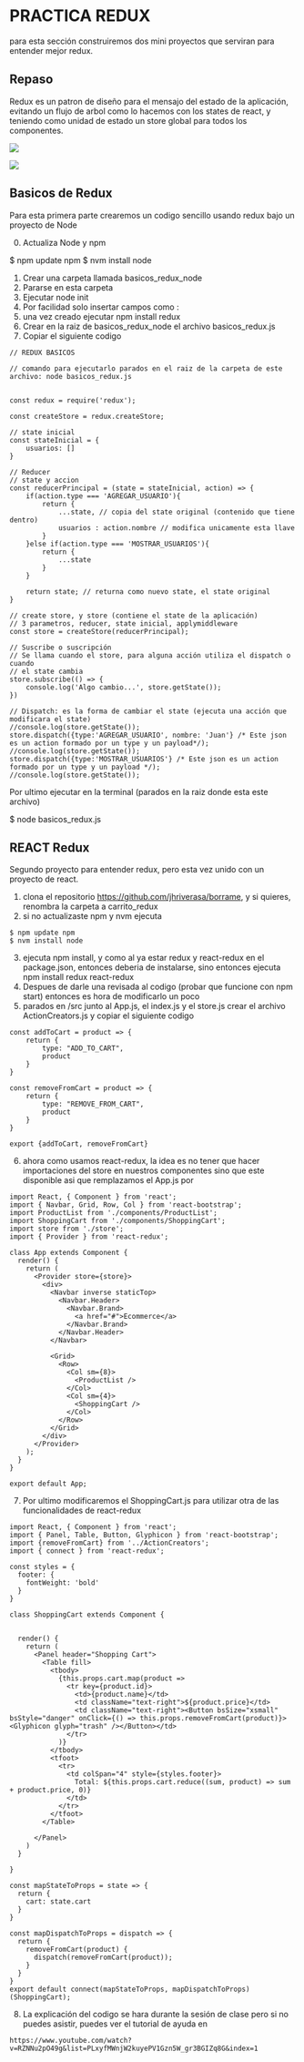 # PRACTICA REDUX 

para esta sección construiremos dos mini proyectos que serviran para entender mejor redux.

## Repaso
Redux es un patron de diseño para el mensajo del estado de la aplicación, evitando un flujo de arbol como lo hacemos con los states de react, y teniendo como unidad de estado un store global para todos los componentes.

![](https://github.com/daandradec/redux_ingsoft_II/blob/master/ideas_principales.png)

![](https://github.com/daandradec/redux_ingsoft_II/blob/master/terminologia.png)

## Basicos de Redux

Para esta primera parte crearemos un codigo sencillo usando redux bajo un proyecto de Node

0. Actualiza Node y npm

$ npm update npm
$ nvm install node

1. Crear una carpeta llamada basicos_redux_node
2. Pararse en esta carpeta
3. Ejecutar node init
4. Por facilidad solo insertar campos como : 
5. una vez creado ejecutar npm install redux
6. Crear en la raiz de basicos_redux_node el archivo basicos_redux.js
7. Copiar el siguiente codigo


```
// REDUX BASICOS

// comando para ejecutarlo parados en el raiz de la carpeta de este archivo: node basicos_redux.js


const redux = require('redux');

const createStore = redux.createStore;

// state inicial
const stateInicial = {
    usuarios: []
}

// Reducer
// state y accion
const reducerPrincipal = (state = stateInicial, action) => {
    if(action.type === 'AGREGAR_USUARIO'){
        return {
            ...state, // copia del state original (contenido que tiene dentro)
            usuarios : action.nombre // modifica unicamente esta llave
        }
    }else if(action.type === 'MOSTRAR_USUARIOS'){
        return {
            ...state
        }
    }

    return state; // returna como nuevo state, el state original
}

// create store, y store (contiene el state de la aplicación)
// 3 parametros, reducer, state inicial, applymiddleware
const store = createStore(reducerPrincipal);

// Suscribe o suscripción
// Se llama cuando el store, para alguna acción utiliza el dispatch o cuando
// el state cambia
store.subscribe(() => {
    console.log('Algo cambio...', store.getState());
})

// Dispatch: es la forma de cambiar el state (ejecuta una acción que modificara el state)
//console.log(store.getState());
store.dispatch({type:'AGREGAR_USUARIO', nombre: 'Juan'} /* Este json es un action formado por un type y un payload*/);
//console.log(store.getState());
store.dispatch({type:'MOSTRAR_USUARIOS'} /* Este json es un action formado por un type y un payload */);
//console.log(store.getState());
```

Por ultimo ejecutar en la terminal (parados en la raiz donde esta este archivo)

$ node basicos_redux.js

## REACT Redux

Segundo proyecto para entender redux, pero esta vez unido con un proyecto de react.

1. clona el repositorio https://github.com/jhriverasa/borrame, y si quieres, renombra la carpeta a carrito_redux
2. si no actualizaste npm y nvm ejecuta

```
$ npm update npm
$ nvm install node
```

3. ejecuta npm install, y como al ya estar redux y react-redux en el package.json, entonces deberia de instalarse, sino entonces ejecuta npm install redux react-redux
4. Despues de darle una revisada al codigo (probar que funcione con npm start) entonces es hora de modificarlo un poco
5. parados en /src junto al App.js, el index.js y el store.js crear el archivo ActionCreators.js y copiar el siguiente codigo

```
const addToCart = product => {
    return {
        type: "ADD_TO_CART",
        product
    }
}

const removeFromCart = product => {
    return {
        type: "REMOVE_FROM_CART",
        product
    }
}

export {addToCart, removeFromCart}
```

6. ahora como usamos react-redux, la idea es no tener que hacer importaciones del store en nuestros componentes sino que este disponible asi que remplazamos el App.js por


```
import React, { Component } from 'react';
import { Navbar, Grid, Row, Col } from 'react-bootstrap';
import ProductList from './components/ProductList';
import ShoppingCart from './components/ShoppingCart';
import store from './store';
import { Provider } from 'react-redux';

class App extends Component {
  render() {
    return (
      <Provider store={store}>
        <div>
          <Navbar inverse staticTop>
            <Navbar.Header>
              <Navbar.Brand>
                <a href="#">Ecommerce</a>
              </Navbar.Brand>
            </Navbar.Header>
          </Navbar>

          <Grid>
            <Row>
              <Col sm={8}>
                <ProductList />
              </Col>
              <Col sm={4}>
                <ShoppingCart />
              </Col>
            </Row>
          </Grid>
        </div>
      </Provider>
    );
  }
}

export default App;

```

7. Por ultimo modificaremos el ShoppingCart.js para utilizar otra de las funcionalidades de react-redux

```
import React, { Component } from 'react';
import { Panel, Table, Button, Glyphicon } from 'react-bootstrap';
import {removeFromCart} from '../ActionCreators';
import { connect } from 'react-redux';

const styles = {
  footer: {
    fontWeight: 'bold'
  }
}

class ShoppingCart extends Component {
  

  render() {
    return (
      <Panel header="Shopping Cart">
        <Table fill>
          <tbody>
            {this.props.cart.map(product =>
              <tr key={product.id}>
                <td>{product.name}</td>
                <td className="text-right">${product.price}</td>
                <td className="text-right"><Button bsSize="xsmall" bsStyle="danger" onClick={() => this.props.removeFromCart(product)}><Glyphicon glyph="trash" /></Button></td>
              </tr>
            )}
          </tbody>
          <tfoot>
            <tr>
              <td colSpan="4" style={styles.footer}>
                Total: ${this.props.cart.reduce((sum, product) => sum + product.price, 0)}
              </td>
            </tr>
          </tfoot>
        </Table>

      </Panel>
    )
  }

}

const mapStateToProps = state => {
  return {
    cart: state.cart
  }
}

const mapDispatchToProps = dispatch => {
  return {
    removeFromCart(product) {
      dispatch(removeFromCart(product));
    }
  }
}
export default connect(mapStateToProps, mapDispatchToProps) (ShoppingCart);

```

8. La explicación del codigo se hara durante la sesión de clase pero si no puedes asistir, puedes ver el tutorial de ayuda en 

```
https://www.youtube.com/watch?v=RZNNu2pO49g&list=PLxyfMWnjW2kuyePV1Gzn5W_gr3BGIZq8G&index=1
```